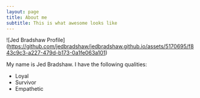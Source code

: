 ```yaml
---
layout: page
title: About me
subtitle: This is what awesome looks like
---
```

![Jed Bradshaw Profile] (https://github.com/jedbradshaw/jedbradshaw.github.io/assets/5170695/f843c9c3-a227-479d-b173-0a1fe063a101)

My name is Jed Bradshaw. I have the following qualities:

- Loyal
- Survivor
- Empathetic


